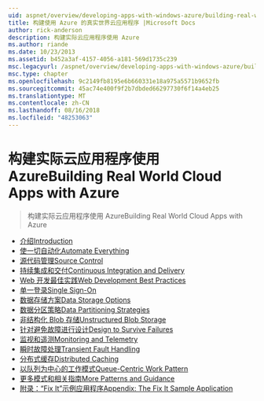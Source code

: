 ```yaml
---
uid: aspnet/overview/developing-apps-with-windows-azure/building-real-world-cloud-apps-with-windows-azure/index
title: 构建使用 Azure 的真实世界云应用程序 |Microsoft Docs
author: rick-anderson
description: 构建实际云应用程序使用 Azure
ms.author: riande
ms.date: 10/23/2013
ms.assetid: b452a3af-4157-4056-a181-569d1735c239
msc.legacyurl: /aspnet/overview/developing-apps-with-windows-azure/building-real-world-cloud-apps-with-windows-azure
msc.type: chapter
ms.openlocfilehash: 9c2149fb8195e6b660331e18a975a5571b9652fb
ms.sourcegitcommit: 45ac74e400f9f2b7dbded66297730f6f14a4eb25
ms.translationtype: MT
ms.contentlocale: zh-CN
ms.lasthandoff: 08/16/2018
ms.locfileid: "48253063"
---
```

<a name="building-real-world-cloud-apps-with-azure"></a><span data-ttu-id="8b1bd-103">构建实际云应用程序使用 Azure</span><span class="sxs-lookup"><span data-stu-id="8b1bd-103">Building Real World Cloud Apps with Azure</span></span>
====================
> <span data-ttu-id="8b1bd-104">构建实际云应用程序使用 Azure</span><span class="sxs-lookup"><span data-stu-id="8b1bd-104">Building Real World Cloud Apps with Azure</span></span>


- [<span data-ttu-id="8b1bd-105">介绍</span><span class="sxs-lookup"><span data-stu-id="8b1bd-105">Introduction</span></span>](introduction.md)
- [<span data-ttu-id="8b1bd-106">使一切自动化</span><span class="sxs-lookup"><span data-stu-id="8b1bd-106">Automate Everything</span></span>](automate-everything.md)
- [<span data-ttu-id="8b1bd-107">源代码管理</span><span class="sxs-lookup"><span data-stu-id="8b1bd-107">Source Control</span></span>](source-control.md)
- [<span data-ttu-id="8b1bd-108">持续集成和交付</span><span class="sxs-lookup"><span data-stu-id="8b1bd-108">Continuous Integration and Delivery</span></span>](continuous-integration-and-continuous-delivery.md)
- [<span data-ttu-id="8b1bd-109">Web 开发最佳实践</span><span class="sxs-lookup"><span data-stu-id="8b1bd-109">Web Development Best Practices</span></span>](web-development-best-practices.md)
- [<span data-ttu-id="8b1bd-110">单一登录</span><span class="sxs-lookup"><span data-stu-id="8b1bd-110">Single Sign-On</span></span>](single-sign-on.md)
- [<span data-ttu-id="8b1bd-111">数据存储方案</span><span class="sxs-lookup"><span data-stu-id="8b1bd-111">Data Storage Options</span></span>](data-storage-options.md)
- [<span data-ttu-id="8b1bd-112">数据分区策略</span><span class="sxs-lookup"><span data-stu-id="8b1bd-112">Data Partitioning Strategies</span></span>](data-partitioning-strategies.md)
- [<span data-ttu-id="8b1bd-113">非结构化 Blob 存储</span><span class="sxs-lookup"><span data-stu-id="8b1bd-113">Unstructured Blob Storage</span></span>](unstructured-blob-storage.md)
- [<span data-ttu-id="8b1bd-114">针对避免故障进行设计</span><span class="sxs-lookup"><span data-stu-id="8b1bd-114">Design to Survive Failures</span></span>](design-to-survive-failures.md)
- [<span data-ttu-id="8b1bd-115">监视和遥测</span><span class="sxs-lookup"><span data-stu-id="8b1bd-115">Monitoring and Telemetry</span></span>](monitoring-and-telemetry.md)
- [<span data-ttu-id="8b1bd-116">瞬时故障处理</span><span class="sxs-lookup"><span data-stu-id="8b1bd-116">Transient Fault Handling</span></span>](transient-fault-handling.md)
- [<span data-ttu-id="8b1bd-117">分布式缓存</span><span class="sxs-lookup"><span data-stu-id="8b1bd-117">Distributed Caching</span></span>](distributed-caching.md)
- [<span data-ttu-id="8b1bd-118">以队列为中心的工作模式</span><span class="sxs-lookup"><span data-stu-id="8b1bd-118">Queue-Centric Work Pattern</span></span>](queue-centric-work-pattern.md)
- [<span data-ttu-id="8b1bd-119">更多模式和相关指南</span><span class="sxs-lookup"><span data-stu-id="8b1bd-119">More Patterns and Guidance</span></span>](more-patterns-and-guidance.md)
- [<span data-ttu-id="8b1bd-120">附录：“Fix It”示例应用程序</span><span class="sxs-lookup"><span data-stu-id="8b1bd-120">Appendix: The Fix It Sample Application</span></span>](the-fix-it-sample-application.md)
